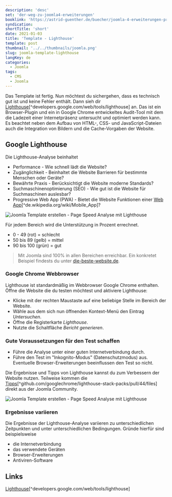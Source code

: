 ```yaml
---
description: 'desc'
set: 'der-weg-zu-joomla4-erweiterungen'
booklink: 'https://astrid-guenther.de/buecher/joomla-4-erweiterungen-programmieren'
syndication:
shortTitle: 'short'
date: 2021-01-03
title: 'Template - Lighthouse'
template: post
thumbnail: '../../thumbnails/joomla.png'
slug: joomla-template-lighthouse
langKey: de
categories:
  - Joomla
tags:
  - CMS
  - Joomla
---
```


Das Template ist fertig. Nun möchtest du sichergehen, dass es technisch gut ist und keine Fehler enthält. Dann sieh dir [Lighthouse](https://developers.google.com/web/tools/lighthouse)[^developers.google.com/web/tools/lighthouse] an. Das ist ein Browser-Plugin und ein in Google Chrome entwickeltes Audit-Tool mit dem die Ladezeit einer Internetpräsenz untersucht und optimiert werden kann. Es beachtet neben dem Aufbau von HTML-, CSS- und JavaScript-Dateien auch die Integration von Bildern und die Cache-Vorgaben der Website.<!-- \index{Google Lighthoause} --><!-- \index{Template!Performance, Zugänglichkeit, Accessibility, Bewährte Praxis, SEO,PWA} -->

## Google Lighthouse

Die Lighthouse-Analyse beinhaltet

- Performance - Wie schnell lädt die Website?
- Zugänglichkeit - Beinhaltet die Website Barrieren für bestimmte Menschen oder Geräte?
- Bewährte Praxis - Berücksichtigt die Website moderne Standards?
- Suchmaschinenoptimierung (SEO) - Wie gut ist die Website für Suchmaschinen auslesbar?
- Progressive Web App (PWA) - Bietet die Website Funktionen einer [Web App](https://de.wikipedia.org/wiki/Mobile_App)[^de.wikipedia.org/wiki/Mobile_App]?

![Joomla Template erstellen - Page Speed Analyse mit Lighthouse](/images/j4x47x1.png)

Für jedem Bereich wird die Unterstützung in Prozent errechnet.

- 0 - 49 (rot) = schlecht
- 50 bis 89 (gelb) = mittel
- 90 bis 100 (grün) = gut

> Mit Joomla sind 100% in allen Bereichen erreichbar. Ein konkretet Beispiel findests du unter [die-beste-website.de](https://die-beste-website.de/test/lighthouse).

### Google Chrome Webbrowser

Lighthouse ist standardmäßig im Webbrowser Google Chrome enthalten. Öffne die Website die du testen möchtest und aktiviere Lighthouse:

- Klicke mit der rechten Maustaste auf eine beliebige Stelle im Bereich der Website.
- Wähle aus dem sich nun öffnenden Kontext-Menü den Eintrag _Untersuchen_.
- Öffne die Registerkarte _Lighthouse_.
- Nutzte die Schaltfläche _Bericht generieren_.

### Gute Voraussetzungen für den Test schaffen

- Führe die Analyse unter einer guten Internetverbindung durch.
- Führe den Test im "Inkognito-Modus" (Datenschutzmodus) aus. Eventuelle Browser-Erweiterungen beeinflussen den Test so nicht.

Die Ergebnisse und Tipps von Lighthouse kannst du zum Verbessern der Website nutzen. Teilweise kommen die [Tipps](https://github.com/GoogleChrome/lighthouse-stack-packs/pull/44/files)[^github.com/googlechrome/lighthouse-stack-packs/pull/44/files] direkt aus der Joomla Community.

![Joomla Template erstellen - Page Speed Analyse mit Lighthouse](/images/j4x47x2.png)

### Ergebnisse variieren

Die Ergebnisse der Lighthouse-Analyse variieren zu unterschiedlichen Zeitpunkten und unter unterschiedlichen Bedingungen. Gründe hierfür sind beispielsweise

- die Internetverbindung
- das verwendete Geräten
- Browser-Erweiterungen
- Antiviren-Software

## Links

[Lighthouse](https://developers.google.com/web/tools/lighthouse)[^developers.google.com/web/tools/lighthouse]
<img src="https://vg08.met.vgwort.de/na/251f86b31a7c4cb691826d5abb59f824" width="1" height="1" alt="">
